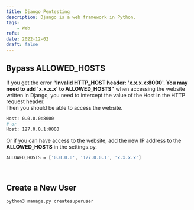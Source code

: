 ```yaml
---
title: Django Pentesting
description: Django is a web framework in Python.
tags:
    - Web
refs:
date: 2022-12-02
draft: false
---
```


## Bypass ALLOWED_HOSTS

If you get the error **“Invalid HTTP_HOST header: 'x.x.x.x:8000'. You may need to add 'x.x.x.x' to ALLOWED_HOSTS"** when accessing the website written in Django, you need to intercept the value of the Host in the HTTP request header.  
Then you should be able to access the website.

```bash
Host: 0.0.0.0:8000
# or
Host: 127.0.0.1:8000
```

Or if you can have access to the website, add the new IP address to the **ALLOWED_HOSTS** in the settings.py.

```bash
ALLOWED_HOSTS = ['0.0.0.0', '127.0.0.1', 'x.x.x.x']
```

<br />

## Create a New User

```bash
python3 manage.py createsuperuser
```
